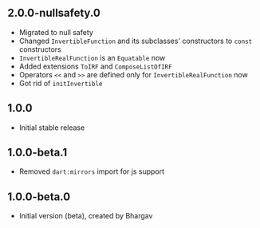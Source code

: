 ## 2.0.0-nullsafety.0

- Migrated to null safety
- Changed `InvertibleFunction` and its subclasses' constructors to `const` constructors
- `InvertibleRealFunction` is an `Equatable` now
- Added extensions `ToIRF` and `ComposeListOfIRF`
- Operators `<<` and `>>` are defined only for `InvertibleRealFunction` now
- Got rid of `initInvertible`

## 1.0.0

- Initial stable release

## 1.0.0-beta.1

- Removed `dart:mirrors` import for js support

## 1.0.0-beta.0

- Initial version (beta), created by Bhargav
